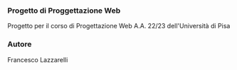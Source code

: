### Progetto di Proggettazione Web
Progetto per il corso di Progettazione Web A.A. 22/23 dell'Università di Pisa

### Autore
Francesco Lazzarelli
